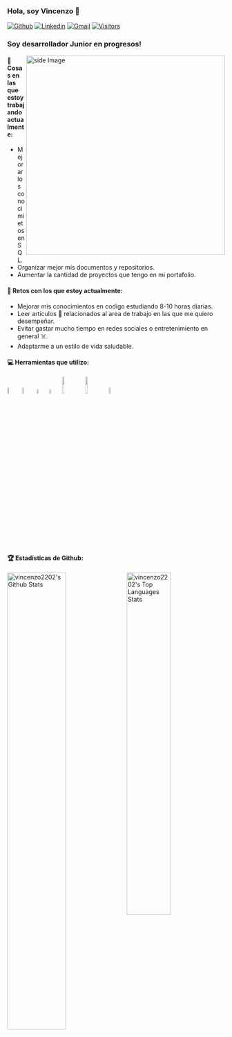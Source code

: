 ### Hola, soy Vincenzo 👋

[![Github](https://img.shields.io/github/followers/vincenzo2202?label=Github&style=social)](https://github.com/vincenzo2202)
[![Linkedin](https://img.shields.io/badge/-LinkedIn-blue?style=flat&logo=Linkedin&logoColor=white)](https://www.linkedin.com/in/vincenzo-donnarumma-108755174/)
[![Gmail](https://img.shields.io/badge/-Gmail-c14438?style=flat&logo=Gmail&logoColor=white)](mailto:vincenzodonnarumma22@gmail.com)
[![Visitors](https://visitor-badge.laobi.icu/badge?page_id=vincenzo2202.vincenzo2202)](https://github.com/vincenzo2202)

### Soy desarrollador Junior en progresos!

<!-- gif Image -->
<img src="https://raw.githubusercontent.com/JoykishanSharma/JoykishanSharma/master/life_balance.gif" alt="side Image" align="right" width="460" height="auto" />

#### 💼  Cosas en las que estoy trabajando actualmente: 
* Mejorar los conocimietos en SQL.
* Organizar mejor mis documentos y repositorios.
* Aumentar la cantidad de proyectos que tengo en mi portafolio.
#### 🌱 Retos con los que estoy actualmente:
* Mejorar mis conocimientos en codigo estudiando 8-10 horas diarias. 
* Leer articulos 📰 relacionados al area de trabajo en las que me quiero desempeñar.  
* Evitar gastar mucho tiempo en redes sociales o entretenimiento en general ☠️.
* Adaptarme a un estilo de vida saludable.

#### 💻 Herramientas que utilizo: 
<p>  
  <code><img width="6%" src="https://www.vectorlogo.zone/logos/w3_css/w3_css-official.svg"></code>
   <code><img width="6%" src="https://upload.wikimedia.org/wikipedia/commons/6/61/HTML5_logo_and_wordmark.svg"></code>
  <code><img width="5%" src="https://upload.vectorlogo.zone/logos/javascript/images/239ec8a4-163e-4792-83b6-3f6d96911757.svg"></code>
  <code><img width="5%" src="https://upload.wikimedia.org/wikipedia/commons/thumb/4/4c/Typescript_logo_2020.svg/512px-Typescript_logo_2020.svg.png"></code>
  <code><img width="10%" src="https://www.vectorlogo.zone/logos/mysql/mysql-ar21.svg"></code>
  <code><img width="10%" src="https://www.vectorlogo.zone/logos/git-scm/git-scm-ar21.svg"></code>
    <code><img width="6%" src="https://www.svgrepo.com/show/35001/github.svg"></code> 

#### 🏆 Estadísticas de Github:
<p>
  <img alt="vincenzo2202's Github Stats" src="https://github-readme-stats.vercel.app/api?username=vincenzo2202&show_icons=true&hide_border=true&theme=nord" width="52%"/>
<img align="right" alt="vincenzo2202's Top Languages Stats" src="https://github-readme-stats.vercel.app/api/top-langs/?username=vincenzo2202&hide_border=true&layout=compact&theme=nord" width="45%"/>
</p>

 
